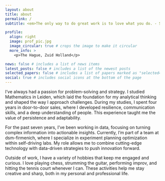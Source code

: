 ```yaml
---
layout: about
title: about
permalink: /
subtitle: <em>The only way to do great work is to love what you do. - Steve Jobs</em>

profile:
  align: right
  image: prof_pic.jpg
  image_circular: true # crops the image to make it circular
  more_info: >
    <p>The Hague, Zuid Holland</p>

news: false # includes a list of news items
latest_posts: false # includes a list of the newest posts
selected_papers: false # includes a list of papers marked as "selected={true}"
social: true # includes social icons at the bottom of the page
---
```


I’ve always had a passion for problem-solving and strategy. I studied Mathematics in Leiden, which laid the foundation for my analytical thinking and shaped the way I approach challenges. During my studies, I spent four years in door-to-door sales, where I developed resilience, communication skills, and a deep understanding of people. This experience taught me the value of persistence and adaptability.

For the past seven years, I’ve been working in data, focusing on turning complex information into actionable insights. Currently, I’m part of a team at dsm-firmenich, where I specialize in experiment planning optimization within self-driving labs. My role allows me to combine cutting-edge technology with data-driven strategies to push innovation forward.

Outside of work, I have a variety of hobbies that keep me engaged and curious. I love playing chess, strumming the guitar, performing improv, and hitting the tennis court whenever I can. These activities help me stay creative and sharp, both in my personal and professional life.
